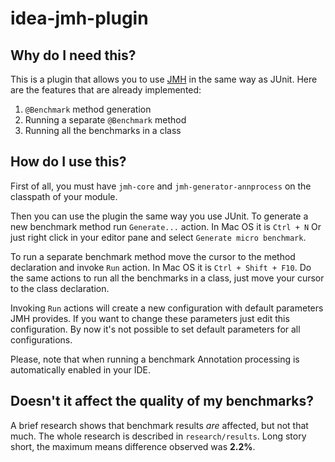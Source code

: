 # idea-jmh-plugin

## Why do I need this?

This is a plugin that allows you to use [JMH](http://openjdk.java.net/projects/code-tools/jmh/) in the same way as
JUnit. Here are the features that are already implemented:

1. ```@Benchmark``` method generation
2. Running a separate ```@Benchmark``` method
3. Running all the benchmarks in a class

## How do I use this?

First of all, you must have ```jmh-core``` and ```jmh-generator-annprocess``` on the classpath of your module.

Then you can use the plugin the same way you use JUnit. To generate a new benchmark method run ```Generate...``` action. In Mac OS it is ```Ctrl + N```
Or just right click in your editor pane and select ```Generate micro benchmark```.

To run a separate benchmark method move the cursor to the method declaration and invoke ```Run``` action.
In Mac OS it is ```Ctrl + Shift + F10```.
Do the same actions to run all the benchmarks in a class, just move your cursor to the class declaration.

Invoking `Run` actions will create a new configuration with default parameters JMH provides. If you want to change these parameters just
edit this configuration. By now it's not possible to set default parameters for all configurations.

Please, note that when running a benchmark Annotation processing is automatically enabled in your IDE.

## Doesn't it affect the quality of my benchmarks?

A brief research shows that benchmark results *are* affected, but not that much. The whole research is described in
`research/results`. Long story short, the maximum means difference observed was **2.2%**.
